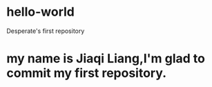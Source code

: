 # hello-world
Desperate's first repository
# my name is Jiaqi Liang,I'm glad to commit my first repository.
